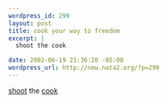 ```yaml
--- 
wordpress_id: 299
layout: post
title: cook your way to freedom
excerpt: |
  shoot the cook

date: 2002-06-19 21:36:20 -05:00
wordpress_url: http://new.nata2.org/?p=299
---
```

<a href="http://leekawing.hypermart.net/shoot[1].swf">shoot</a> the <a href="http://leekawing.hypermart.net/beef%5B1%5D.swf">cook</a>
